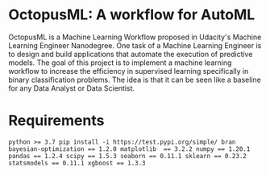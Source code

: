 # OctopusML: A workflow for AutoML

OctopusML is a Machine Learning Workflow proposed in Udacity's Machine Learning Engineer Nanodegree. One task of a Machine Learning Engineer is to design and build applications that automate the execution of predictive models. The goal of this project is to implement a machine learning workflow to increase the efficiency in supervised learning specifically in binary classification problems. The idea is that it can be seen like a baseline for any Data Analyst or Data Scientist.

# Requirements

`python >= 3.7
pip install -i https://test.pypi.org/simple/ bran
bayesian-optimization == 1.2.0
matplotlib  == 3.2.2
numpy == 1.20.1
pandas == 1.2.4
scipy == 1.5.3
seaborn == 0.11.1
sklearn == 0.23.2
statsmodels == 0.11.1
xgboost == 1.3.3
`
